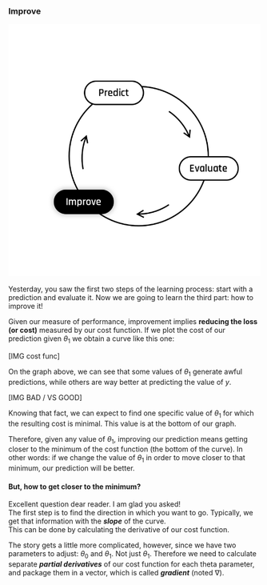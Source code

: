 ### Improve

<img src="../assets/Improve.png" />

Yesterday, you saw the first two steps of the learning process: start with a prediction and evaluate it. Now we are going to learn the third part: how to improve it!  

Given our measure of performance, improvement implies **reducing the loss (or cost)** measured by our cost function. If we plot the cost of our prediction given $\theta_1$ we obtain a curve like this one: 

[IMG cost func]

On the graph above, we can see that some values of $\theta_1$ generate awful predictions, while others are way better at predicting the value of $y$.

[IMG BAD / VS GOOD]

Knowing that fact, we can expect to find one specific value of $\theta_1$ for which the resulting cost is minimal. This value is at the bottom of our graph. 

Therefore, given any value of $\theta_1$, improving our prediction means getting closer to the minimum of the cost function (the bottom of the curve). In other words: if we change the value of $\theta_1$ in order to move closer to that minimum, our prediction will be better.  

#### But, how to get closer to the minimum?

Excellent question dear reader. I am glad you asked!  
The first step is to find the direction in which you want to go. Typically, we get that information with the __*slope*__ of the curve.  
This can be done by calculating the derivative of our cost function. 

The story gets a little more complicated, however, since we have two parameters to adjust: $\theta_0$ and $\theta_1$. Not just $\theta_1$. Therefore we need to calculate separate __*partial derivatives*__ of our cost function for each theta parameter, and package them in a vector, which is called __*gradient*__ (noted $\nabla$).

